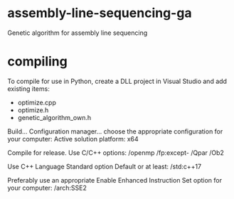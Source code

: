 # assembly-line-sequencing-ga
Genetic algorithm for assembly line sequencing

# compiling
To compile for use in Python, create a DLL project in Visual Studio and add existing items:

* optimize.cpp
* optimize.h
* genetic_algorithm_own.h

Build... Configuration manager... choose the appropriate configuration for your computer:
Active solution platform: x64

Compile for release. Use C/C++ options:
/openmp /fp:except- /Qpar /Ob2

Use C++ Language Standard option Default or at least:
/std:c++17

Preferably use an appropriate Enable Enhanced Instruction Set option 
for your computer:
/arch:SSE2
